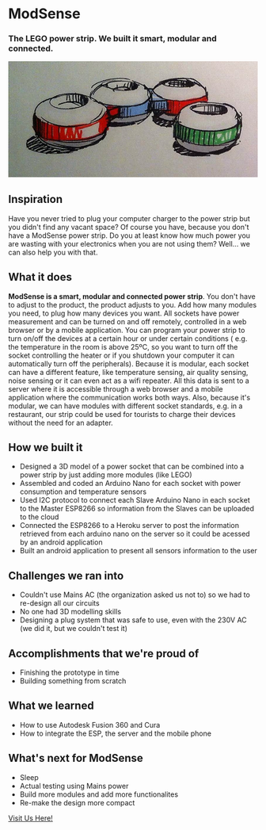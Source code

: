 # ModSense
### The LEGO power strip. We built it smart, modular and connected.

![Logo](https://github.com/JCacho/ModSense/blob/master/LOGO_ModSense.jpg)

## Inspiration
Have you never tried to plug your computer charger to the power strip but you didn't find any vacant space? Of course you have, because you don't have a ModSense power strip.
Do you at least know how much power you are wasting with your electronics when you are not using them? Well... we can also help you with that.

## What it does
**ModSense is a smart, modular and connected power strip**. You don't have to adjust to the product, the product adjusts to you. Add how many modules you need, to plug how many devices you want. All sockets have power measurement and can be turned on and off remotely, controlled in a web browser or by a mobile application. You can program your power strip to turn on/off the devices at a certain hour or under certain conditions ( e.g. the temperature in the room is above 25ºC, so you want to turn off the socket controlling the heater or if you shutdown your computer it can automatically turn off the peripherals). Because it is modular, each socket can have a different feature, like temperature sensing, air quality sensing, noise sensing or it can even act as a wifi repeater. All this data is sent to a server where it is accessible through a web browser and a mobile application where the communication works both ways. Also, because it's modular, we can have modules with different socket standards, e.g. in a restaurant, our strip could be used for tourists to charge their devices without the need for an adapter.

## How we built it
 - Designed a 3D model of a power socket that can be combined into a power strip by just adding more modules (like LEGO)
 - Assembled and coded an Arduino Nano for each socket with power consumption and temperature sensors
 - Used I2C protocol to connect each Slave Arduino Nano in each socket to the Master ESP8266 so information from the Slaves can be uploaded to the cloud
 - Connected the ESP8266 to a Heroku server to post the information retrieved from each arduino nano on the server so it could be acessed by an android application
 - Built an android application to present all sensors information to the user
 
## Challenges we ran into
 - Couldn't use Mains AC (the organization asked us not to) so we had to re-design all our circuits
 - No one had 3D modelling skills
 - Designing a plug system that was safe to use, even with the 230V AC (we did it, but we couldn't test it)

## Accomplishments that we're proud of
 - Finishing the prototype in time
 - Building something from scratch
 
## What we learned
 - How to use Autodesk Fusion 360 and Cura
 - How to integrate the ESP, the server and the mobile phone

## What's next for ModSense
 - Sleep
 - Actual testing using Mains power
 - Build more modules and add more functionalites
 - Re-make the design more compact

[Visit Us Here!](https://devpost.com/software/modsense-dzi6vx)
